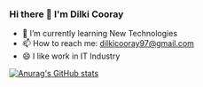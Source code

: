 ### Hi there 👋 I'm Dilki Cooray




- 🌱 I’m currently learning New Technologies
- 📫 How to reach me: dilkicooray97@gmail.com
- 😄 I like work in IT Industry 

[![Anurag's GitHub stats](https://github-readme-stats.vercel.app/api?username=anuraghazra)](https://github.com/dilkiC/github-readme-stats)

 
